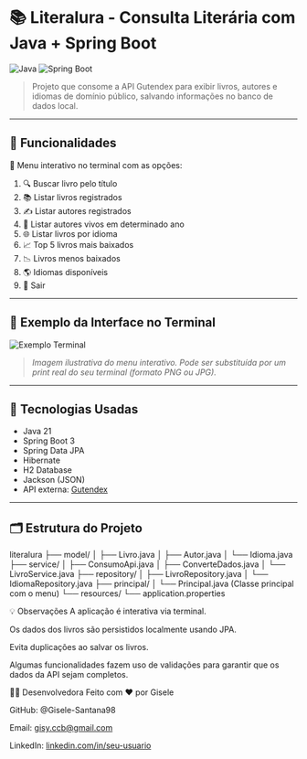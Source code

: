 # 📚 Literalura - Consulta Literária com Java + Spring Boot

![Java](https://img.shields.io/badge/Java-21-blue?logo=java)
![Spring Boot](https://img.shields.io/badge/Spring_Boot-3.0-green?logo=springboot)

> Projeto que consome a API Gutendex para exibir livros, autores e idiomas de domínio público, salvando informações no banco de dados local.

---

## 🎯 Funcionalidades

📝 Menu interativo no terminal com as opções:

1. 🔍 Buscar livro pelo título  
2. 📚 Listar livros registrados  
3. ✍ Listar autores registrados  
4. 📆 Listar autores vivos em determinado ano  
5. 🌐 Listar livros por idioma  
6. 📈 Top 5 livros mais baixados  
7. 📉 Livros menos baixados  
8. 🌎 Idiomas disponíveis  
0. 🚪 Sair  

---

## 📸 Exemplo da Interface no Terminal

![Exemplo Terminal](https://raw.githubusercontent.com/seu-usuario/literalura/main/assets/terminal-exemplo.png)

> *Imagem ilustrativa do menu interativo. Pode ser substituída por um print real do seu terminal (formato PNG ou JPG).*

---

## 🧪 Tecnologias Usadas

- Java 21 
- Spring Boot 3  
- Spring Data JPA  
- Hibernate  
- H2 Database  
- Jackson (JSON)   
- API externa: [Gutendex](https://gutendex.com)

---

## 🗂️ Estrutura do Projeto


literalura
├── model/
│ ├── Livro.java
│ ├── Autor.java
│ └── Idioma.java
├── service/
│ ├── ConsumoApi.java
│ ├── ConverteDados.java
│ └── LivroService.java
├── repository/
│ ├── LivroRepository.java
│ └── IdiomaRepository.java
├── principal/
│ └── Principal.java (Classe principal com o menu)
└── resources/
└── application.properties

💡 Observações
A aplicação é interativa via terminal.

Os dados dos livros são persistidos localmente usando JPA.

Evita duplicações ao salvar os livros.

Algumas funcionalidades fazem uso de validações para garantir que os dados da API sejam completos.

👩‍💻 Desenvolvedora
Feito com ❤️ por Gisele

GitHub: @Gisele-Santana98

Email: gisy.ccb@gmail.com

LinkedIn: [linkedin.com/in/seu-usuario](https://www.linkedin.com/in/gisele-sousa98/)

